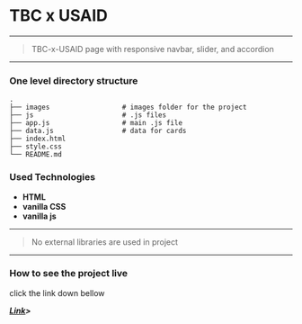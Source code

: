 # TBC x USAID

-------

> TBC-x-USAID page with responsive navbar, slider, and accordion


-------

### One level directory structure

    .
    ├── images                  # images folder for the project
    ├── js                      # .js files
    ├── app.js                  # main .js file
    ├── data.js                 # data for cards
    ├── index.html              
    ├── style.css
    └── README.md


### Used Technologies


- **HTML**
- **vanilla CSS**
- **vanilla js**

--------


> No external libraries are used in project

---------

### How to see the project live

click the link down bellow

***<a href="https://blackbizon02.github.io/TBC-x-USAID/">Link</a>>***
